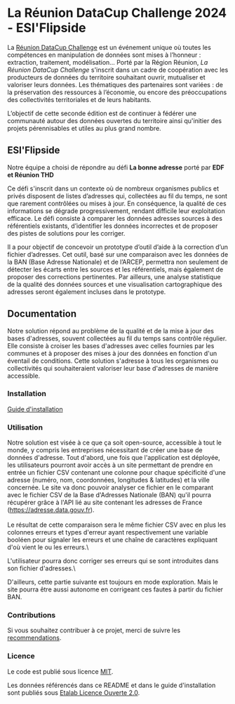 # La Réunion DataCup Challenge 2024 - ESI'Flipside

La [Réunion DataCup Challenge](https://data.regionreunion.com/p/page-reunion-datacup-challenge) est un événement unique où toutes les compétences en manipulation de données sont mises à l’honneur : extraction, traitement, modélisation… Porté par la Région Réunion, *La Réunion DataCup Challenge* s'inscrit dans un cadre de coopération avec les producteurs de données du territoire souhaitant ouvrir, mutualiser et valoriser leurs données. Les thématiques des partenaires sont variées : de la préservation des ressources à l’économie, ou encore des préoccupations des collectivités territoriales et de leurs habitants.

L’objectif de cette seconde édition est de continuer à fédérer une communauté autour des données ouvertes du territoire ainsi qu'initier des projets pérennisables et utiles au plus grand nombre.


## ESI'Flipside

Notre équipe a choisi de répondre au défi **La bonne adresse** porté par **EDF et Réunion THD**

Ce défi s'inscrit dans un contexte où de nombreux organismes publics et privés disposent de listes d’adresses qui, collectées au fil du temps, ne sont que rarement contrôlées ou mises à jour. En conséquence, la qualité de ces informations se dégrade progressivement, rendant difficile leur exploitation efficace. Le défi consiste à comparer les données adresses sources à des référentiels existants, d’identifier les données incorrectes et de proposer des pistes de solutions pour les corriger.

Il a pour objectif de concevoir un prototype d’outil d’aide à la correction d’un fichier d’adresses. Cet outil, basé sur une comparaison avec les données de la BAN (Base Adresse Nationale) et de l’ARCEP, permettra non seulement de détecter les écarts entre les sources et les référentiels, mais également de proposer des corrections pertinentes. Par ailleurs, une analyse statistique de la qualité des données sources et une visualisation cartographique des adresses seront également incluses dans le prototype.



## **Documentation**

Notre solution répond au problème de la qualité et de la mise à jour des bases d'adresses, souvent collectées au fil du temps sans contrôle régulier. Elle consiste à croiser les bases d'adresses avec celles fournies par les communes et à proposer des mises à jour des données en fonction d'un éventail de conditions. Cette solution s'adresse à tous les organismes ou collectivités qui souhaiteraient valoriser leur base d'adresses de manière accessible.

### **Installation**

[Guide d'installation](/INSTALL.md)

### **Utilisation**


Notre solution est visée à ce que ça soit open-source, accessible à tout le monde, y compris les entreprises nécessitant de créer une base de données d'adresse. Tout d'abord, une fois que l'application est déployée, les utilisateurs pourront avoir accès à un site permettant de prendre en entrée un fichier CSV contenant une colonne pour chaque spécificité d'une adresse (numéro, nom, coordonnées, longitudes & latitudes) et la ville concernée. Le site va donc pouvoir analyser ce fichier en le comparant avec le fichier CSV de la Base d'Adresses Nationale (BAN) qu'il pourra récupérer grâce à l'API lié au site contenant les adresses de France (https://adresse.data.gouv.fr).\
\
Le résultat de cette comparaison sera le même fichier CSV avec en plus les colonnes erreurs et types d'erreur ayant respectivement une variable booléen pour signaler les erreurs et une chaîne de caractères expliquant d'où vient le ou les erreurs.\

L'utilisateur pourra donc corriger ses erreurs qui se sont introduites dans son fichier d'adresses.\

D'ailleurs, cette partie suivante est toujours en mode exploration. Mais le site pourra être aussi autonome en corrigeant ces fautes à partir du fichier BAN.

### **Contributions**

Si vous souhaitez contribuer à ce projet, merci de suivre les [recommendations](/CONTRIBUTING.md).

### **Licence**

Le code est publié sous licence [MIT](/licence.MIT).

Les données référencés dans ce README et dans le guide d'installation sont publiés sous [Etalab Licence Ouverte 2.0](/licence.etalab-2.0).
